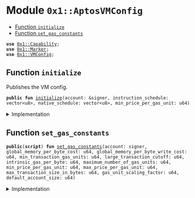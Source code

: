 
<a name="0x1_AptosVMConfig"></a>

# Module `0x1::AptosVMConfig`



-  [Function `initialize`](#0x1_AptosVMConfig_initialize)
-  [Function `set_gas_constants`](#0x1_AptosVMConfig_set_gas_constants)


<pre><code><b>use</b> <a href="../MoveStdlib/Capability.md#0x1_Capability">0x1::Capability</a>;
<b>use</b> <a href="Marker.md#0x1_Marker">0x1::Marker</a>;
<b>use</b> <a href="../CoreFramework/VMConfig.md#0x1_VMConfig">0x1::VMConfig</a>;
</code></pre>



<a name="0x1_AptosVMConfig_initialize"></a>

## Function `initialize`

Publishes the VM config.


<pre><code><b>public</b> <b>fun</b> <a href="AptosVMConfig.md#0x1_AptosVMConfig_initialize">initialize</a>(account: &signer, instruction_schedule: vector&lt;u8&gt;, native_schedule: vector&lt;u8&gt;, min_price_per_gas_unit: u64)
</code></pre>



<details>
<summary>Implementation</summary>


<pre><code><b>public</b> <b>fun</b> <a href="AptosVMConfig.md#0x1_AptosVMConfig_initialize">initialize</a>(
    account: &signer,
    instruction_schedule: vector&lt;u8&gt;,
    native_schedule: vector&lt;u8&gt;,
    min_price_per_gas_unit: u64,
) {
    <a href="../CoreFramework/VMConfig.md#0x1_VMConfig_initialize">VMConfig::initialize</a>&lt;<a href="Marker.md#0x1_Marker_ChainMarker">Marker::ChainMarker</a>&gt;(account, instruction_schedule, native_schedule, min_price_per_gas_unit);
}
</code></pre>



</details>

<a name="0x1_AptosVMConfig_set_gas_constants"></a>

## Function `set_gas_constants`



<pre><code><b>public</b>(<b>script</b>) <b>fun</b> <a href="AptosVMConfig.md#0x1_AptosVMConfig_set_gas_constants">set_gas_constants</a>(account: signer, global_memory_per_byte_cost: u64, global_memory_per_byte_write_cost: u64, min_transaction_gas_units: u64, large_transaction_cutoff: u64, intrinsic_gas_per_byte: u64, maximum_number_of_gas_units: u64, min_price_per_gas_unit: u64, max_price_per_gas_unit: u64, max_transaction_size_in_bytes: u64, gas_unit_scaling_factor: u64, default_account_size: u64)
</code></pre>



<details>
<summary>Implementation</summary>


<pre><code><b>public</b>(<b>script</b>) <b>fun</b> <a href="AptosVMConfig.md#0x1_AptosVMConfig_set_gas_constants">set_gas_constants</a>(
    account: signer,
    global_memory_per_byte_cost: u64,
    global_memory_per_byte_write_cost: u64,
    min_transaction_gas_units: u64,
    large_transaction_cutoff: u64,
    intrinsic_gas_per_byte: u64,
    maximum_number_of_gas_units: u64,
    min_price_per_gas_unit: u64,
    max_price_per_gas_unit: u64,
    max_transaction_size_in_bytes: u64,
    gas_unit_scaling_factor: u64,
    default_account_size: u64,
) {
    <a href="../CoreFramework/VMConfig.md#0x1_VMConfig_set_gas_constants">VMConfig::set_gas_constants</a>&lt;<a href="Marker.md#0x1_Marker_ChainMarker">Marker::ChainMarker</a>&gt;(
        global_memory_per_byte_cost,
        global_memory_per_byte_write_cost,
        min_transaction_gas_units,
        large_transaction_cutoff,
        intrinsic_gas_per_byte,
        maximum_number_of_gas_units,
        min_price_per_gas_unit,
        max_price_per_gas_unit,
        max_transaction_size_in_bytes,
        gas_unit_scaling_factor,
        default_account_size,
        &<a href="../MoveStdlib/Capability.md#0x1_Capability_acquire">Capability::acquire</a>(&account, &<a href="Marker.md#0x1_Marker_get">Marker::get</a>()),
    );
}
</code></pre>



</details>
